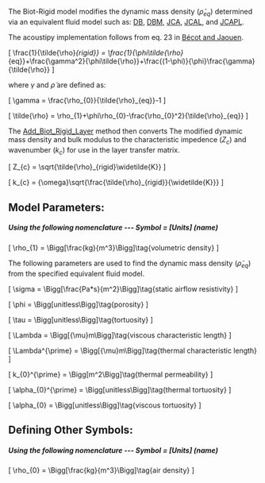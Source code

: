 The Biot-Rigid model modifies the dynamic mass density $(\tilde{\rho}_{eq})$ determined via an equivalent fluid model such as: [DB](https://jakep72.github.io/acoustipy/Theory/DB_Model/), [DBM](https://jakep72.github.io/acoustipy/Theory/DBM_Model/), [JCA](https://jakep72.github.io/acoustipy/Theory/JCA_Model/), [JCAL](https://jakep72.github.io/acoustipy/Theory/JCAL_Model/), and [JCAPL](https://jakep72.github.io/acoustipy/Theory/JCAPL_Model/).

The acoustipy implementation follows from eq. 23 in [Bécot and Jaouen](https://doi.org/10.1121/1.4826175).

\[
\frac{1}{\tilde{\rho}_{rigid}} = \frac{1}{\phi\tilde{\rho}_{eq}}+\frac{\gamma^2}{\phi\tilde{\rho}}+\frac{(1-\phi)}{\phi}\frac{\gamma}{\tilde{\rho}}
\]

where $\gamma$ and $\tilde{\rho}$ are defined as:

\[
\gamma = \frac{\rho_{0}}{\tilde{\rho}_{eq}}-1
\]

\[
\tilde{\rho} = \rho_{1}+\phi\rho_{0}-\frac{\rho_{0}^2}{\tilde{\rho}_{eq}}
\]

The [Add_Biot_Rigid_Layer](https://jakep72.github.io/acoustipy/AcousticTMM/#src.acoustipy.TMM.AcousticTMM.Add_Biot_Rigid_Layer) method then converts The modified dynamic mass density and bulk modulus to the characteristic impedence $(Z_{c})$ and wavenumber $(k_{c})$ for use in the layer transfer matrix.

\[
Z_{c} = \sqrt{\tilde{\rho}_{rigid}\widetilde{K}}
\]

\[
k_{c} = {\omega}\sqrt{\frac{\tilde{\rho}_{rigid}}{\widetilde{K}}}
\]


## Model Parameters:

##### Using the following nomenclature --- Symbol = [Units] (name)

\[
\rho_{1} = \Bigg[\frac{kg}{m^3}\Bigg]\tag{volumetric density}
\]

The following parameters are used to find the dynamic mass density $(\tilde{\rho}_{eq})$ from the specified equivalent fluid model.

\[
\sigma = \Bigg[\frac{Pa*s}{m^2}\Bigg]\tag{static airflow resistivity}
\]

\[
\phi = \Bigg[unitless\Bigg]\tag{porosity}
\]

\[
\tau = \Bigg[unitless\Bigg]\tag{tortuosity}
\]

\[
\Lambda = \Bigg[{\mu}m\Bigg]\tag{viscous characteristic length}
\]

\[
\Lambda^{\prime} = \Bigg[{\mu}m\Bigg]\tag{thermal characteristic length}
\]

\[
k_{0}^{\prime} = \Bigg[m^2\Bigg]\tag{thermal permeability}
\]

\[
\alpha_{0}^{\prime} = \Bigg[unitless\Bigg]\tag{thermal tortuosity}
\]

\[
\alpha_{0} = \Bigg[unitless\Bigg]\tag{viscous tortuosity}
\]



## Defining Other Symbols:

##### Using the following nomenclature --- Symbol = [Units] (name)

\[
\rho_{0} = \Bigg[\frac{kg}{m^3}\Bigg]\tag{air density}
\]

